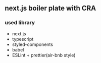 ## next.js boiler plate with CRA

### used library
* next.js
* typescript
* styled-components
* babel
* ESLint + prettier(air-bnb style)
